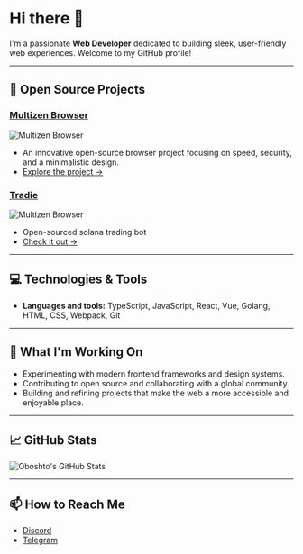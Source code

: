 # Hi there 👋

I'm a passionate **Web Developer** dedicated to building sleek, user-friendly web experiences. Welcome to my GitHub profile!

---

## 🚀 Open Source Projects

### [Multizen Browser](https://github.com/multizenteam/multizen-browser)
![Multizen Browser](https://github-readme-stats.vercel.app/api/pin/?username=multizenteam&repo=multizen-browser&theme=default)

- An innovative open-source browser project focusing on speed, security, and a minimalistic design.
- [Explore the project →](https://github.com/multizenteam/multizen-browser)

### [Tradie](https://github.com/oboshto/tradie)
![Multizen Browser](https://github-readme-stats.vercel.app/api/pin/?username=oboshto&repo=tradie&theme=default)

- Open-sourced solana trading bot
- [Check it out →](https://github.com/oboshto/tradie)

---

## 💻 Technologies & Tools

- **Languages and tools:** TypeScript, JavaScript, React, Vue, Golang, HTML, CSS, Webpack, Git

---

## 🔧 What I'm Working On

- Experimenting with modern frontend frameworks and design systems.
- Contributing to open source and collaborating with a global community.
- Building and refining projects that make the web a more accessible and enjoyable place.

---

## 📈 GitHub Stats

![Oboshto's GitHub Stats](https://github-readme-stats.vercel.app/api?username=oboshto&show_icons=true&theme=default)

---

## 📫 How to Reach Me

- [Discord](https://discordapp.com/users/600250420480442390)
- [Telegram](https://t.me/yobebka)


